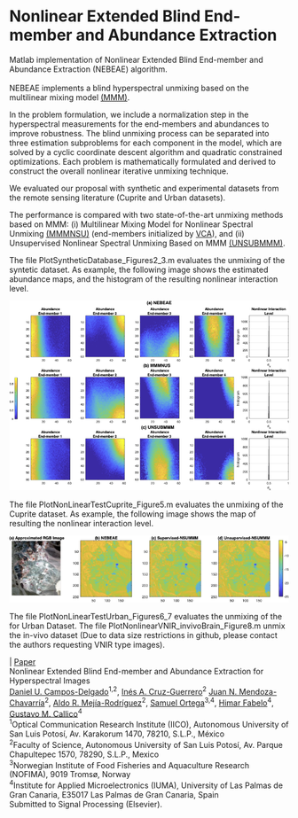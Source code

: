 # Nonlinear Extended Blind End-member and Abundance Extraction
Matlab implementation of Nonlinear Extended Blind End-member and Abundance Extraction (NEBEAE) algorithm. <br><br>
NEBEAE implements a blind hyperspectral unmixing based on the multilinear mixing model [(MMM)](10.1109/TGRS.2015.2453915).<br>

In the problem formulation, we include a normalization step in the hyperspectral measurements for the end-members and abundances to improve robustness. 
The blind unmixing process can be separated into three estimation subproblems for each component in the model, which are solved by a cyclic coordinate descent algorithm and quadratic constrained optimizations. Each problem is mathematically formulated and derived to construct the overall nonlinear iterative unmixing technique. <br>

We evaluated our proposal with synthetic and experimental datasets from the remote sensing literature (Cuprite and Urban datasets). <br>

The performance is compared with two state-of-the-art unmixing methods based on MMM: (i) Multilinear Mixing Model for Nonlinear Spectral Unmixing [(MMMNSU)](https://doi.org/10.1109/TGRS.2015.2453915) (end-members initialized by [VCA](https://doi.org/10.1109/TGRS.2005.844293)), and (ii) Unsupervised Nonlinear Spectral Unmixing Based on MMM [(UNSUBMMM)](https://doi.org/10.1109/TGRS.2017.2693366). <br>



The file PlotSyntheticDatabase_Figures2_3.m evaluates the unmixing of the syntetic dataset. As example, the following image shows the estimated abundance maps, and the histogram of the resulting nonlinear interaction level. <br>

 <img src='SyntheticEstimatedMaps.png'> <br>
 
 The file PlotNonLinearTestCuprite_Figure5.m evaluates the unmixing of the Cuprite dataset. As example, the following image shows the map of resulting the nonlinear interaction level.<br>
 
 <img src='NICuprite.png'> <br>
 
 The file PlotNonLinearTestUrban_Figures6_7 evaluates the unmixing of the for Urban Dataset.
 The file PlotNonlinearVNIR_invivoBrain_Figure8.m unmix the in-vivo dataset (Due to data size restrictions in github, please contact the authors requesting VNIR type images). 
 
 
 | [Paper]()  <br>
 Nonlinear Extended Blind End-member and Abundance Extraction for Hyperspectral Images <br>
 [Daniel U. Campos-Delgado](https://orcid.org/0000-0002-1555-0131)<sup>1,2</sup>, 
 [Inés A. Cruz-Guerrero](https://orcid.org/0000-0001-8034-8530)<sup>2</sup> 
 [Juan N. Mendoza-Chavarría](https://orcid.org/0000-0001-9740-1190)<sup>2</sup>, 
 [Aldo R. Mejía-Rodríguez](https://orcid.org/0000-0003-0704-0681)<sup>2</sup>, 
 [Samuel Ortega](https://orcid.org/0000-0002-7519-954X)<sup>3,4</sup>,
 [Himar Fabelo](https://orcid.org/0000-0002-9794-490X)<sup>4</sup>,
 [Gustavo M. Callico](https://orcid.org/0000-0002-3784-5504)<sup>4</sup> <br>
 <sup>1</sup>Optical Communication Research Institute (IICO), Autonomous University of San Luis Potosí, Av. Karakorum 1470, 78210, S.L.P., México<br>
<sup>2</sup>Faculty of Science, Autonomous University of San Luis Potosí, Av. Parque Chapultepec 1570, 78290, S.L.P., Mexico<br>
<sup>3</sup>Norwegian Institute of Food Fisheries and Aquaculture Research (NOFIMA), 9019 Tromsø, Norway<br>
<sup>4</sup>Institute for Applied Microelectronics (IUMA), University of Las Palmas de Gran Canaria, E35017 Las Palmas de Gran Canaria, Spain<br>
Submitted to Signal Processing (Elsevier).


 
